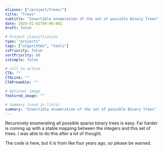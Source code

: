 ```yaml
---
aliases: ["/project/trees/"]
title: "Trees"
subtitle: "Invertible enumeration of the set of possible Binary Trees"
date: 2024-01-01T00:00:00Z
draft: false

# Project classification
type: "projects"
tags: ["algorithms", "tools"]
isPriority: false
sortPriority: 80
isSimple: false

# Call to action
CTA: ""
CTALink: ""
CTAPreamble: ""

# Optional image
featured_image: ""

# Summary (used in lists)
summary: "Invertible enumeration of the set of possible Binary Trees"
---
```



Recursively enumerating all possible sparse binary trees is easy.  Far harder is coming up with a stable mapping between the integers and this set of trees. I was able to do this after a lot of thought.

The code is here, but it is from like four years ago, so please be warned. 
